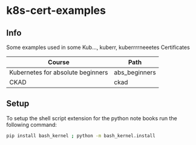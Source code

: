 # k8s-cert-examples

## Info

Some examples used in some Kub..., kuberr, kuberrrrneeetes Certificates

| Course | Path |
|--|--|
| Kubernetes for absolute beginners | abs_beginners |
| CKAD | ckad |

## Setup

To setup the shell script extension for the python note books run the following command:

```bash
pip install bash_kernel ; python -m bash_kernel.install
```
